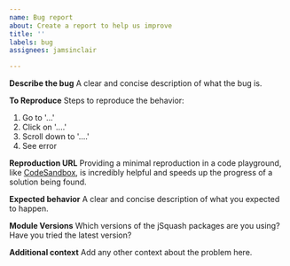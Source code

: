 ```yaml
---
name: Bug report
about: Create a report to help us improve
title: ''
labels: bug
assignees: jamsinclair

---
```


**Describe the bug**
A clear and concise description of what the bug is.

**To Reproduce**
Steps to reproduce the behavior:
1. Go to '...'
2. Click on '....'
3. Scroll down to '....'
4. See error

**Reproduction URL**
Providing a minimal reproduction in a code playground, like [CodeSandbox](https://codesandbox.io/), is incredibly helpful and speeds up the progress of a solution being found.

**Expected behavior**
A clear and concise description of what you expected to happen.

**Module Versions**
Which versions of the jSquash packages are you using? Have you tried the latest version?

**Additional context**
Add any other context about the problem here.
